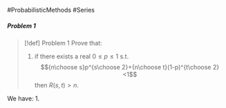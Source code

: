 #ProbabilisticMethods #Series 

##### Problem 1
> [!def] Problem 1
> Prove that: 
> 1. if there exists a real $0\leq p\leq 1$ s.t. $${n\choose s}p^{s\choose 2}+{n\choose t}(1-p)^{t\choose 2}<1$$then $R(s,t)>n$.

We have:
1. 